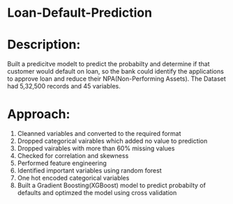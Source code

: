 # Loan-Default-Prediction

# Description:
Built a predicitve modelt to predict the probabilty and determine if that customer would default on loan, so the bank could identify the applications to approve loan and reduce their NPA(Non-Performing Assets). The Dataset had 5,32,500 records and 45 variables. 

# Approach:
1) Cleanned variables and converted to the required format
2) Dropped categorical vairables which added no value to prediction
3) Dropped vairables with more than 60% missing values
4) Checked for correlation and skewness
5) Performed feature engineering 
6) Identified important variables using random forest
7) One hot encoded categorical variables
8) Built a Gradient Boosting(XGBoost) model to predict probabilty of defaults and optimzed the model using cross validation
